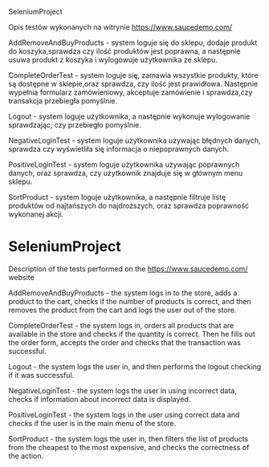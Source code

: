 SeleniumProject

Opis testów wykonanych na witrynie https://www.saucedemo.com/

AddRemoveAndBuyProducts - system loguje się do sklepu, dodaje produkt do koszyka,sprawdza czy ilość produktów jest poprawna, a następnie usuwa produkt z koszyka i wylogowuje użytkownika ze sklepu.

CompleteOrderTest - system loguje się, zamawia wszystkie produkty, które są dostępne w sklepie,oraz sprawdza, czy ilość jest prawidłowa.
Następnie wypełnia formularz zamówieniowy, akceptuje zamówienie i sprawdza,czy transakcja przebiegła pomyślnie.

Logout - system loguje użytkownika, a następnie wykonuje wylogowanie sprawdzając, czy przebiegło pomyślnie.

NegativeLoginTest - system loguje użytkownika używając błędnych danych, sprawdza czy wyświetliła się informacja o niepoprawnych danych.

PositiveLoginTest -  system loguje użytkownika używając poprawnych danych, oraz sprawdza, czy użytkownik znajduje się w głównym menu sklepu.

SortProduct - system loguje użytkownika, a następnie filtruje listę produktów od najtańszych do najdroższych, oraz sprawdza poprawność wykonanej akcji.





# SeleniumProject
Description of the tests performed on the https://www.saucedemo.com/ website

AddRemoveAndBuyProducts - the system logs in to the store, adds a product to the cart, checks if the number of products is correct,
and then removes the product from the cart and logs the user out of the store.

CompleteOrderTest - the system logs in, orders all products that are available in the store and checks if the quantity is correct.
Then he fills out the order form, accepts the order and checks that the transaction was successful.

Logout - the system logs the user in, and then performs the logout checking if it was successful.

NegativeLoginTest - the system logs the user in using incorrect data, checks if information about incorrect data is displayed.

PositiveLoginTest - the system logs in the user using correct data and checks if the user is in the main menu of the store.

SortProduct - the system logs the user in, then filters the list of products from the cheapest to the most expensive, and checks the correctness of the action.

